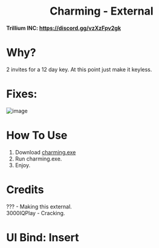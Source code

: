 <h1 align="center">Charming - External</h1>

**Trillium INC: https://discord.gg/vzXzFpv2gk**

# Why?

2 invites for a 12 day key. At this point just make it keyless.

# Fixes:

![image](https://github.com/user-attachments/assets/f883ed08-9e16-41b6-8ee0-32cebd39cb9f)


# How To Use
1. Download [charming.exe]()
4. Run charming.exe.
5. Enjoy.

# Credits
??? - Making this external. </br>
3000IQPlay - Cracking. </br>

# UI Bind: Insert
